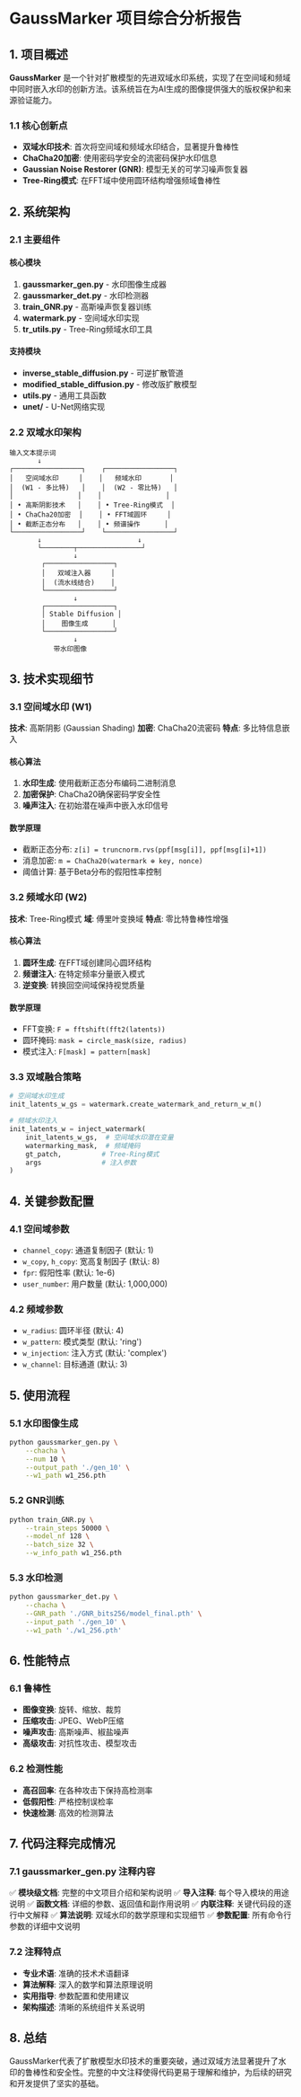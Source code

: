 # GaussMarker 项目综合分析报告

## 1. 项目概述

**GaussMarker** 是一个针对扩散模型的先进双域水印系统，实现了在空间域和频域中同时嵌入水印的创新方法。该系统旨在为AI生成的图像提供强大的版权保护和来源验证能力。

### 1.1 核心创新点
- **双域水印技术**: 首次将空间域和频域水印结合，显著提升鲁棒性
- **ChaCha20加密**: 使用密码学安全的流密码保护水印信息
- **Gaussian Noise Restorer (GNR)**: 模型无关的可学习噪声恢复器
- **Tree-Ring模式**: 在FFT域中使用圆环结构增强频域鲁棒性

## 2. 系统架构

### 2.1 主要组件

#### 核心模块
1. **gaussmarker_gen.py** - 水印图像生成器
2. **gaussmarker_det.py** - 水印检测器  
3. **train_GNR.py** - 高斯噪声恢复器训练
4. **watermark.py** - 空间域水印实现
5. **tr_utils.py** - Tree-Ring频域水印工具

#### 支持模块
- **inverse_stable_diffusion.py** - 可逆扩散管道
- **modified_stable_diffusion.py** - 修改版扩散模型
- **utils.py** - 通用工具函数
- **unet/** - U-Net网络实现

### 2.2 双域水印架构

```
输入文本提示词
       ↓
┌─────────────────┐    ┌─────────────────┐
│   空间域水印     │    │   频域水印       │
│  (W1 - 多比特)   │    │  (W2 - 零比特)   │
│                │    │                │
│ • 高斯阴影技术   │    │ • Tree-Ring模式  │
│ • ChaCha20加密  │    │ • FFT域圆环     │
│ • 截断正态分布   │    │ • 频谱操作      │
└─────────────────┘    └─────────────────┘
       ↓                        ↓
       └────────┬────────────────┘
                ↓
        ┌─────────────────┐
        │   双域注入器     │
        │  (流水线结合)    │
        └─────────────────┘
                ↓
        ┌─────────────────┐
        │ Stable Diffusion │
        │    图像生成      │
        └─────────────────┘
                ↓
           带水印图像
```

## 3. 技术实现细节

### 3.1 空间域水印 (W1)

**技术**: 高斯阴影 (Gaussian Shading)
**加密**: ChaCha20流密码
**特点**: 多比特信息嵌入

#### 核心算法
1. **水印生成**: 使用截断正态分布编码二进制消息
2. **加密保护**: ChaCha20确保密码学安全性
3. **噪声注入**: 在初始潜在噪声中嵌入水印信号

#### 数学原理
- 截断正态分布: `z[i] = truncnorm.rvs(ppf[msg[i]], ppf[msg[i]+1])`
- 消息加密: `m = ChaCha20(watermark ⊕ key, nonce)`
- 阈值计算: 基于Beta分布的假阳性率控制

### 3.2 频域水印 (W2)

**技术**: Tree-Ring模式
**域**: 傅里叶变换域
**特点**: 零比特鲁棒性增强

#### 核心算法
1. **圆环生成**: 在FFT域创建同心圆环结构
2. **频谱注入**: 在特定频率分量嵌入模式
3. **逆变换**: 转换回空间域保持视觉质量

#### 数学原理
- FFT变换: `F = fftshift(fft2(latents))`
- 圆环掩码: `mask = circle_mask(size, radius)`
- 模式注入: `F[mask] = pattern[mask]`

### 3.3 双域融合策略

```python
# 空间域水印生成
init_latents_w_gs = watermark.create_watermark_and_return_w_m()

# 频域水印注入
init_latents_w = inject_watermark(
    init_latents_w_gs,  # 空间域水印潜在变量
    watermarking_mask,  # 频域掩码
    gt_patch,          # Tree-Ring模式
    args               # 注入参数
)
```

## 4. 关键参数配置

### 4.1 空间域参数
- `channel_copy`: 通道复制因子 (默认: 1)
- `w_copy`, `h_copy`: 宽高复制因子 (默认: 8)
- `fpr`: 假阳性率 (默认: 1e-6)
- `user_number`: 用户数量 (默认: 1,000,000)

### 4.2 频域参数
- `w_radius`: 圆环半径 (默认: 4)
- `w_pattern`: 模式类型 (默认: 'ring')
- `w_injection`: 注入方式 (默认: 'complex')
- `w_channel`: 目标通道 (默认: 3)

## 5. 使用流程

### 5.1 水印图像生成
```bash
python gaussmarker_gen.py \
    --chacha \
    --num 10 \
    --output_path './gen_10' \
    --w1_path w1_256.pth
```

### 5.2 GNR训练
```bash
python train_GNR.py \
    --train_steps 50000 \
    --model_nf 128 \
    --batch_size 32 \
    --w_info_path w1_256.pth
```

### 5.3 水印检测
```bash
python gaussmarker_det.py \
    --chacha \
    --GNR_path './GNR_bits256/model_final.pth' \
    --input_path './gen_10' \
    --w1_path './w1_256.pth'
```

## 6. 性能特点

### 6.1 鲁棒性
- **图像变换**: 旋转、缩放、裁剪
- **压缩攻击**: JPEG、WebP压缩
- **噪声攻击**: 高斯噪声、椒盐噪声
- **高级攻击**: 对抗性攻击、模型攻击

### 6.2 检测性能
- **高召回率**: 在各种攻击下保持高检测率
- **低假阳性**: 严格控制误检率
- **快速检测**: 高效的检测算法

## 7. 代码注释完成情况

### 7.1 gaussmarker_gen.py 注释内容
✅ **模块级文档**: 完整的中文项目介绍和架构说明
✅ **导入注释**: 每个导入模块的用途说明
✅ **函数文档**: 详细的参数、返回值和副作用说明
✅ **内联注释**: 关键代码段的逐行中文解释
✅ **算法说明**: 双域水印的数学原理和实现细节
✅ **参数配置**: 所有命令行参数的详细中文说明

### 7.2 注释特点
- **专业术语**: 准确的技术术语翻译
- **算法解释**: 深入的数学和算法原理说明
- **实用指导**: 参数配置和使用建议
- **架构描述**: 清晰的系统组件关系说明

## 8. 总结

GaussMarker代表了扩散模型水印技术的重要突破，通过双域方法显著提升了水印的鲁棒性和安全性。完整的中文注释使得代码更易于理解和维护，为后续的研究和开发提供了坚实的基础。
